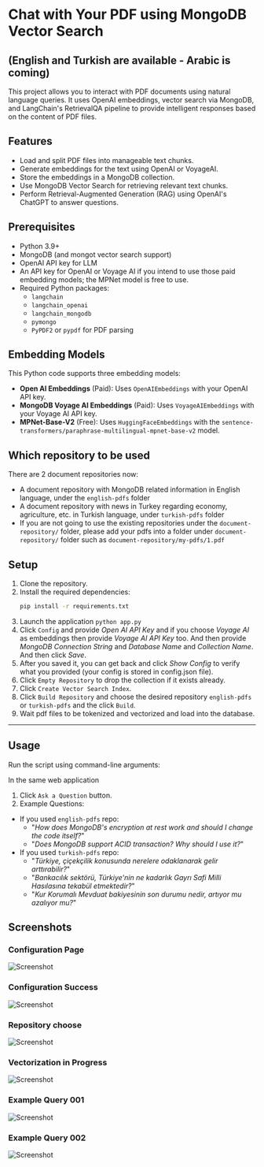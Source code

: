 # Chat with Your PDF using MongoDB Vector Search 

## (English and Turkish are available - Arabic is coming)

This project allows you to interact with PDF documents using natural language queries. It uses OpenAI embeddings, vector search via MongoDB, and LangChain's RetrievalQA pipeline to provide intelligent responses based on the content of PDF files.

## Features

- Load and split PDF files into manageable text chunks.
- Generate embeddings for the text using OpenAI or VoyageAI.
- Store the embeddings in a MongoDB collection.
- Use MongoDB Vector Search for retrieving relevant text chunks.
- Perform Retrieval-Augmented Generation (RAG) using OpenAI's ChatGPT to answer questions.

## Prerequisites

- Python 3.9+
- MongoDB (and mongot vector search support)
- OpenAI API key for LLM
- An API key for OpenAI or Voyage AI if you intend to use those paid embedding models; the MPNet model is free to use.
- Required Python packages:
  - `langchain`
  - `langchain_openai`
  - `langchain_mongodb`
  - `pymongo`
  - `PyPDF2` or `pypdf` for PDF parsing


## Embedding Models

This Python code supports three embedding models:

- **Open AI Embeddings** (Paid): Uses `OpenAIEmbeddings` with your OpenAI API key.
- **MongoDB Voyage AI Embeddings** (Paid): Uses `VoyageAIEmbeddings` with your Voyage AI API key.
- **MPNet-Base-V2** (Free): Uses `HuggingFaceEmbeddings` with the `sentence-transformers/paraphrase-multilingual-mpnet-base-v2` model.


## Which repository to be used
There are 2 document repositories now:
- A document repository with MongoDB related information in English language, under the `english-pdfs` folder
- A document repository with news in Turkey regarding economy, agriculture, etc. in Turkish language, under `turkish-pdfs` folder
- If you are not going to use the existing repositories under the `document-repository/` folder, please add your pdfs into a folder under `document-repository/` folder such as `document-repository/my-pdfs/1.pdf` 



## Setup

1. Clone the repository.
2. Install the required dependencies:
    ```bash
    pip install -r requirements.txt
    ```
3. Launch the application `python app.py`
4. Click `Config` and provide *Open AI API Key* and if you choose *Voyage AI* as embeddings then provide *Voyage AI API Key* too. And then provide *MongoDB Connection String* and *Database Name* and *Collection Name*. And then click *Save*.
5. After you saved it, you can get back and click *Show Config* to verify what you provided (your config is stored in config.json file).
6. Click `Empty Repository` to drop the collection if it exists already.
7. Click `Create Vector Search Index`.
8. Click `Build Repository` and choose the desired repository `english-pdfs` or `turkish-pdfs` and the click `Build`.
9. Wait pdf files to be tokenized and vectorized and load into the database.


---

## Usage

Run the script using command-line arguments:

In the same web application

1. Click `Ask a Question` button.
2. Example Questions:
- If you used `english-pdfs` repo:
    - "_How does MongoDB's encryption at rest work and should I change the code itself?_"
    - "_Does MongoDB support ACID transaction? Why should I use it?_"
- If you used `turkish-pdfs` repo:
    - "_Türkiye, çiçekçilik konusunda nerelere odaklanarak gelir arttırabilir?_"
    - "_Bankacılık sektörü, Türkiye'nin ne kadarlık Gayrı Safi Milli Hasılasına tekabül etmektedir?_"
    - "_Kur Korumalı Mevduat bakiyesinin son durumu nedir, artıyor mu azalıyor mu?_" 



## Screenshots

### Configuration Page 
![Screenshot](screenshots/001-config.png)

### Configuration Success 
![Screenshot](screenshots/002-config-success.png)

### Repository choose
![Screenshot](screenshots/004-repo-choose.png)

### Vectorization in Progress
![Screenshot](screenshots/005-vectorization-in-progress.png)

### Example Query 001
![Screenshot](screenshots/006-query-001.png)

### Example Query 002
![Screenshot](screenshots/006-query-002.png)